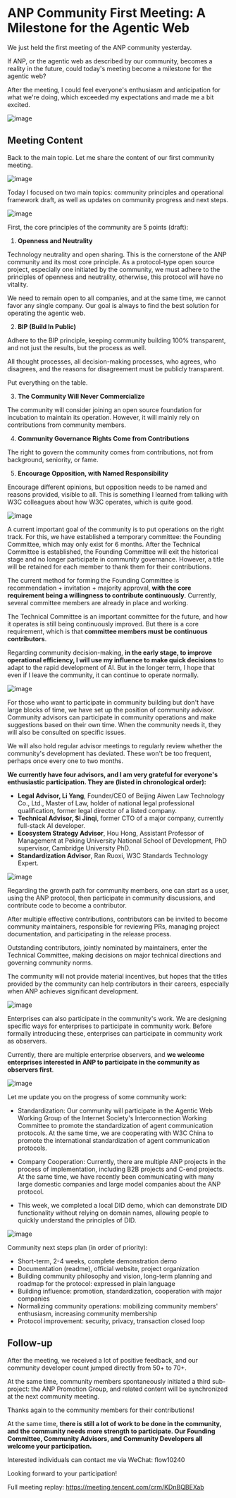 # ANP Community First Meeting: A Milestone for the Agentic Web

We just held the first meeting of the ANP community yesterday.

If ANP, or the agentic web as described by our community, becomes a reality in the future, could today's meeting become a milestone for the agentic web?

After the meeting, I could feel everyone's enthusiasm and anticipation for what we're doing, which exceeded my expectations and made me a bit excited.

![image](/blogs/images/anp-first-meet/00.png)

## Meeting Content

Back to the main topic. Let me share the content of our first community meeting.

![image](/blogs/images/anp-first-meet/01.png)

Today I focused on two main topics: community principles and operational framework draft, as well as updates on community progress and next steps.

![image](/blogs/images/anp-first-meet/02.png)

First, the core principles of the community are 5 points (draft):

1. **Openness and Neutrality**

Technology neutrality and open sharing. This is the cornerstone of the ANP community and its most core principle. As a protocol-type open source project, especially one initiated by the community, we must adhere to the principles of openness and neutrality, otherwise, this protocol will have no vitality.

We need to remain open to all companies, and at the same time, we cannot favor any single company. Our goal is always to find the best solution for operating the agentic web.

2. **BIP (Build In Public)**

Adhere to the BIP principle, keeping community building 100% transparent, and not just the results, but the process as well.

All thought processes, all decision-making processes, who agrees, who disagrees, and the reasons for disagreement must be publicly transparent.

Put everything on the table.

3. **The Community Will Never Commercialize**

The community will consider joining an open source foundation for incubation to maintain its operation. However, it will mainly rely on contributions from community members.

4. **Community Governance Rights Come from Contributions**

The right to govern the community comes from contributions, not from background, seniority, or fame.

5. **Encourage Opposition, with Named Responsibility**

Encourage different opinions, but opposition needs to be named and reasons provided, visible to all. This is something I learned from talking with W3C colleagues about how W3C operates, which is quite good.

![image](/blogs/images/anp-first-meet/03.png)

A current important goal of the community is to put operations on the right track. For this, we have established a temporary committee: the Founding Committee, which may only exist for 6 months. After the Technical Committee is established, the Founding Committee will exit the historical stage and no longer participate in community governance. However, a title will be retained for each member to thank them for their contributions.

The current method for forming the Founding Committee is recommendation + invitation + majority approval, **with the core requirement being a willingness to contribute continuously**. Currently, several committee members are already in place and working.

The Technical Committee is an important committee for the future, and how it operates is still being continuously improved. But there is a core requirement, which is that **committee members must be continuous contributors**.

Regarding community decision-making, **in the early stage, to improve operational efficiency, I will use my influence to make quick decisions** to adapt to the rapid development of AI. But in the longer term, I hope that even if I leave the community, it can continue to operate normally.

![image](/blogs/images/anp-first-meet/04.png)

For those who want to participate in community building but don't have large blocks of time, we have set up the position of community advisor. Community advisors can participate in community operations and make suggestions based on their own time. When the community needs it, they will also be consulted on specific issues.

We will also hold regular advisor meetings to regularly review whether the community's development has deviated. These won't be too frequent, perhaps once every one to two months.

**We currently have four advisors, and I am very grateful for everyone's enthusiastic participation. They are (listed in chronological order):**

- **Legal Advisor, Li Yang**, Founder/CEO of Beijing Aiwen Law Technology Co., Ltd., Master of Law, holder of national legal professional qualification, former legal director of a listed company.
- **Technical Advisor, Si Jinqi**, former CTO of a major company, currently full-stack AI developer.
- **Ecosystem Strategy Advisor**, Hou Hong, Assistant Professor of Management at Peking University National School of Development, PhD supervisor, Cambridge University PhD.
- **Standardization Advisor**, Ran Ruoxi, W3C Standards Technology Expert.

![image](/blogs/images/anp-first-meet/05.png)   

Regarding the growth path for community members, one can start as a user, using the ANP protocol, then participate in community discussions, and contribute code to become a contributor.

After multiple effective contributions, contributors can be invited to become community maintainers, responsible for reviewing PRs, managing project documentation, and participating in the release process.

Outstanding contributors, jointly nominated by maintainers, enter the Technical Committee, making decisions on major technical directions and governing community norms.

The community will not provide material incentives, but hopes that the titles provided by the community can help contributors in their careers, especially when ANP achieves significant development.

![image](/blogs/images/anp-first-meet/06.png)

Enterprises can also participate in the community's work. We are designing specific ways for enterprises to participate in community work. Before formally introducing these, enterprises can participate in community work as observers.

Currently, there are multiple enterprise observers, and **we welcome enterprises interested in ANP to participate in the community as observers first**.

![image](/blogs/images/anp-first-meet/07.png)

Let me update you on the progress of some community work:

- Standardization: Our community will participate in the Agentic Web Working Group of the Internet Society's Interconnection Working Committee to promote the standardization of agent communication protocols. At the same time, we are cooperating with W3C China to promote the international standardization of agent communication protocols.

- Company Cooperation: Currently, there are multiple ANP projects in the process of implementation, including B2B projects and C-end projects. At the same time, we have recently been communicating with many large domestic companies and large model companies about the ANP protocol.

- This week, we completed a local DID demo, which can demonstrate DID functionality without relying on domain names, allowing people to quickly understand the principles of DID.

![image](/blogs/images/anp-first-meet/08.png)

Community next steps plan (in order of priority):
- Short-term, 2-4 weeks, complete demonstration demo
- Documentation (readme), official website, project organization
- Building community philosophy and vision, long-term planning and roadmap for the protocol: expressed in plain language
- Building influence: promotion, standardization, cooperation with major companies
- Normalizing community operations: mobilizing community members' enthusiasm, increasing community membership
- Protocol improvement: security, privacy, transaction closed loop

## Follow-up

After the meeting, we received a lot of positive feedback, and our community developer count jumped directly from 50+ to 70+.

At the same time, community members spontaneously initiated a third sub-project: the ANP Promotion Group, and related content will be synchronized at the next community meeting.

Thanks again to the community members for their contributions!

At the same time, **there is still a lot of work to be done in the community, and the community needs more strength to participate. Our Founding Committee, Community Advisors, and Community Developers all welcome your participation.**

Interested individuals can contact me via WeChat: flow10240

Looking forward to your participation!

Full meeting replay: https://meeting.tencent.com/crm/KDnBQBEXab
